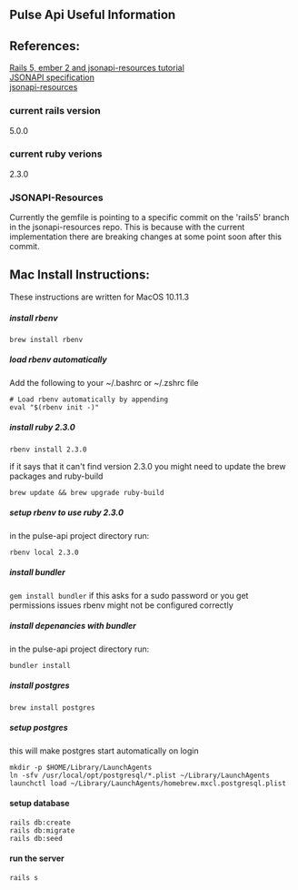 Pulse Api Useful Information
----------------------------

## References:
[Rails 5, ember 2 and jsonapi-resources tutorial](http://emberigniter.com/modern-bridge-ember-and-rails-5-with-json-api/)  
[JSONAPI specification](http://jsonapi.org/)  
[jsonapi-resources](https://github.com/cerebris/jsonapi-resources)  

### current rails version
5.0.0

### current ruby verions
2.3.0

### JSONAPI-Resources
Currently the gemfile is pointing to a specific commit on the 'rails5' branch in the jsonapi-resources repo. This is because with the current implementation there are breaking changes at some point soon after this commit.

## Mac Install Instructions:
These instructions are written for MacOS 10.11.3

##### install rbenv
`brew install rbenv`

##### load rbenv automatically
Add the following to your ~/.bashrc or ~/.zshrc file

```
# Load rbenv automatically by appending
eval "$(rbenv init -)"
```

##### install ruby 2.3.0

`rbenv install 2.3.0`

if it says that it can't find version 2.3.0 you might need to update the brew packages and ruby-build

```
brew update && brew upgrade ruby-build
```

##### setup rbenv to use ruby 2.3.0
in the pulse-api project directory run:

`rbenv local 2.3.0`

##### install bundler

`gem install bundler`
if this asks for a sudo password or you get permissions issues rbenv might not be configured correctly

##### install depenancies with bundler

in the pulse-api project directory run:

`bundler install`

##### install postgres
`brew install postgres`

##### setup postgres
this will make postgres start automatically on login
```
mkdir -p $HOME/Library/LaunchAgents
ln -sfv /usr/local/opt/postgresql/*.plist ~/Library/LaunchAgents
launchctl load ~/Library/LaunchAgents/homebrew.mxcl.postgresql.plist
```

#### setup database

```
rails db:create
rails db:migrate
rails db:seed
```

#### run the server

`rails s`
